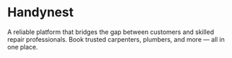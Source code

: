 # Handynest
A reliable platform that bridges the gap between customers and skilled repair professionals. Book trusted carpenters, plumbers, and more — all in one place.

